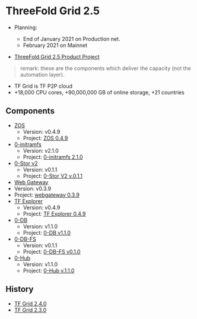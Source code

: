 # ThreeFold Grid 2.5

- Planning: 
  - End of January 2021 on Production net.
  - February 2021 on Mainnet

- [ThreeFold Grid 2.5 Product Project](https://github.com/orgs/threefoldtech/projects/133/118)

> remark: these are the components which deliver the capacity (not the automation layer).

- TF Grid is TF P2P cloud
- +18,000 CPU cores, +90,000,000 GB of online storage, +21 countries

## Components

- [ZOS](https://github.com/threefoldtech/zos) 
  - Version: v0.4.9
  - Project: [ZOS 0.4.9](https://github.com/threefoldtech/zos/projects/3)
- [0-initramfs](https://github.com/threefoldtech/0-initramfs) 
  - Version: v2.1.0
  - Project: [0-initramfs 2.1.0](https://github.com/threefoldtech/0-initramfs/projects/1)
- [0-Stor v2](https://github.com/threefoldtech/0-stor_v2) 
  - Version: v0.1.1
  - Project: [0-Stor V2 v.0.1.1](https://github.com/threefoldtech/0-stor_v2/projects/2)
- [Web Gateway](https://github.com/threefoldtech/tfgateway/)
 - Version: v0.3.9
  - Project: [webgateway 0.3.9](https://github.com/threefoldtech/tfgateway/projects/2)
- [TF Explorer](https://github.com/threefoldtech/tfexplorer) 
  - Version: v0.4.9
  - Project: [TF Explorer 0.4.9](https://github.com/threefoldtech/tfexplorer/projects/2)
- [0-DB](https://github.com/threefoldtech/0-db)
  - Version: v1.1.0
  - Project: [0-DB v1.1.0](https://github.com/threefoldtech/0-db/projects/4)
- [0-DB-FS](https://github.com/threefoldtech/0-DB-FS)
  - Version: v0.1.1
  - Project: [0-DB-FS v0.1.0](https://github.com/threefoldtech/0-db-fs/projects/2)
- [0-Hub](https://github.com/threefoldtech/0-hub)
  - Version: v1.1.0
  - Project: [0-Hub v.1.1.0](https://github.com/threefoldtech/0-hub/projects/1)

## History

- [TF Grid 2.4.0](https://github.com/threefoldtech/home/blob/master/products/tfgrid2.4.md)
- [TF Grid 2.3.0](https://github.com/threefoldtech/home/blob/master/products/tfgrid2.3.md)
